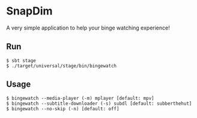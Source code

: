 # SnapDim

A very simple application to help your binge watching experience!

## Run

    $ sbt stage
    $ ./target/universal/stage/bin/bingewatch

## Usage

    $ bingewatch --media-player (-m) mplayer [default: mpv]
    $ bingewatch --subtitle-downloader (-s) subdl [default: subberthehut]
    $ bingewatch --no-skip (-n) [default: off]
